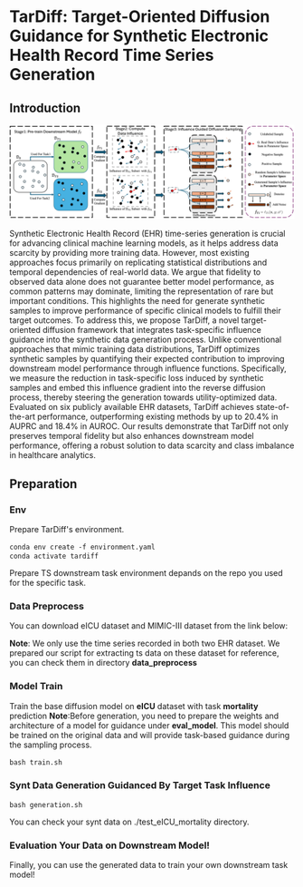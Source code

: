 # TarDiff: Target-Oriented Diffusion Guidance for Synthetic Electronic Health Record Time Series Generation

  

## Introduction
![TarDiff OverView](./images/overview.png)

Synthetic Electronic Health Record (EHR) time-series generation is crucial for advancing clinical machine learning models, as it helps address data scarcity by providing more training data. However, most existing approaches focus primarily on replicating statistical distributions and temporal dependencies of real-world data. We argue that fidelity to observed data alone does not guarantee better model performance, as common patterns may dominate, limiting the representation of rare but important conditions. This highlights the need for generate synthetic samples to improve performance of specific clinical models to fulfill their target outcomes. To address this, we propose TarDiff, a novel target-oriented diffusion framework that integrates task-specific influence guidance into the synthetic data generation process. Unlike conventional approaches that mimic training data distributions, TarDiff optimizes synthetic samples by quantifying their expected contribution to improving downstream model performance through influence functions. Specifically, we measure the reduction in task-specific loss induced by synthetic samples and embed this influence gradient into the reverse diffusion process, thereby steering the generation towards utility-optimized data. Evaluated on six publicly available EHR datasets, TarDiff achieves state-of-the-art performance, outperforming existing methods by up to 20.4% in AUPRC and 18.4% in AUROC. Our results demonstrate that TarDiff not only preserves temporal fidelity but also enhances downstream model performance, offering a robust solution to data scarcity and class imbalance in healthcare analytics.


## Preparation

### Env
Prepare TarDiff's environment.
```
conda env create -f environment.yaml
conda activate tardiff
```

Prepare TS downstream task environment depands on the repo you used for the specific task.

### Data Preprocess
You can download eICU dataset and MIMIC-III dataset from the link below:


**Note**: We only use the time series recorded in both two EHR dataset. We prepared our script for extracting ts data on these dataset for reference, you can check them in directory **data_preprocess**

### Model Train
Train the base diffusion model on **eICU** dataset with task **mortality** prediction
**Note**:Before generation, you need to prepare the weights and architecture of a model for guidance under **eval_model**. This model should be trained on the original data and will provide task-based guidance during the sampling process.
```
bash train.sh
```
  
### Synt Data Generation Guidanced By Target Task Influence
```
bash generation.sh
```
You can check your synt data on ./test_eICU_mortality directory.

### Evaluation Your Data on Downstream Model!
Finally, you can use the generated data to train your own downstream task model!